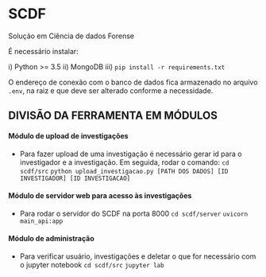 # SCDF
Solução em Ciência de dados Forense

É necessário instalar:

i) Python >= 3.5
ii) MongoDB
iii) `pip install -r requirements.txt`

O endereço de conexão com o banco de dados fica armazenado no arquivo `.env`, na raiz e que deve ser alterado conforme a necessidade.

## DIVISÃO DA FERRAMENTA EM MÓDULOS

#### Módulo de upload de investigações

- Para fazer upload de uma investigação é necessário gerar id para o investigador e a investigação. Em seguida, rodar o comando:
`cd scdf/src`
`python upload_investigacao.py [PATH DOS DADOS] [ID INVESTIGADOR] [ID INVESTIGACAO]`

#### Módulo de servidor web para acesso às investigações
- Para rodar o servidor do SCDF na porta 8000
`cd scdf/server`
`uvicorn main_api:app`

#### Módulo de administração
- Para verificar usuário, investigações e deletar o que for necessário com o jupyter notebook
`cd scdf/src`
`jupyter lab`